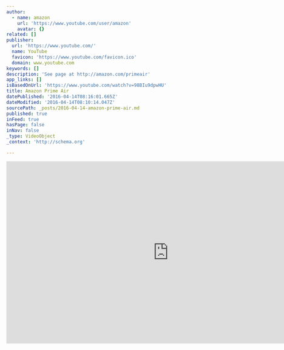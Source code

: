 ```yaml
---
author:
  - name: amazon
    url: 'https://www.youtube.com/user/amazon'
    avatar: {}
related: []
publisher:
  url: 'https://www.youtube.com/'
  name: YouTube
  favicon: 'https://www.youtube.com/favicon.ico'
  domain: www.youtube.com
keywords: []
description: 'See page at http://amazon.com/primeair'
app_links: []
isBasedOnUrl: 'https://www.youtube.com/watch?v=98BIu9dpwHU'
title: Amazon Prime Air
datePublished: '2016-04-14T08:16:01.665Z'
dateModified: '2016-04-14T08:10:14.047Z'
sourcePath: _posts/2016-04-14-amazon-prime-air.md
published: true
inFeed: true
hasPage: false
inNav: false
_type: VideoObject
_context: 'http://schema.org'

---
```

<iframe src="https://cdn.embedly.com/widgets/media.html?src=https%3A%2F%2Fwww.youtube.com%2Fembed%2F98BIu9dpwHU%3Ffeature%3Doembed&amp;url=https%3A%2F%2Fwww.youtube.com%2Fwatch%3Fv%3D98BIu9dpwHU&amp;image=https%3A%2F%2Fi.ytimg.com%2Fvi%2F98BIu9dpwHU%2Fhqdefault.jpg&amp;key=b7d04c9b404c499eba89ee7072e1c4f7&amp;type=text%2Fhtml&amp;schema=youtube" width="854" height="480" scrolling="no" frameborder="0" allowfullscreen="allowfullscreen" style=""></iframe>